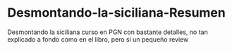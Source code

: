 # Desmontando-la-siciliana-Resumen
Desmontando la siciliana curso en PGN con bastante detalles, no tan explicado a fondo como en el libro, pero si un pequeño review
